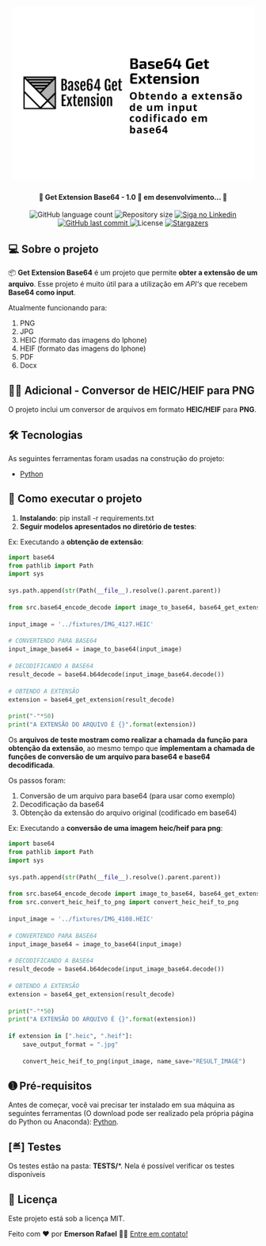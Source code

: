 <h1 align="center">
    <img alt="Get Extension Base64" title="#GETEXTENSIONBASE64" src="./assets/banner.png" />
</h1>

<h4 align="center"> 
	🚧 Get Extension Base64 - 1.0 🚀 em desenvolvimento... 🚧
</h4>

<p align="center">
  <img alt="GitHub language count" src="https://img.shields.io/github/languages/count/emersonrafaels/ocr_rg?color=%2304D361">

  <img alt="Repository size" src="https://img.shields.io/github/repo-size/emersonrafaels/ocr_rg">

  	
  <a href="https://www.linkedin.com/in/emerson-rafael/">
    <img alt="Siga no Linkedin" src="https://img.shields.io/badge/LinkedIn-0077B5?style=for-the-badge&logo=linkedin&logoColor=white">
  </a>
	
  
  <a href="https://github.com/emersonrafaels/ocr_rg/commits/main">
    <img alt="GitHub last commit" src="https://img.shields.io/github/last-commit/emersonrafaels/ocr_rg">
  </a>

  <img alt="License" src="https://img.shields.io/badge/license-MIT-brightgreen">
   <a href="https://github.com/emersonrafaels/ocr_rg/stargazers">
    <img alt="Stargazers" src="https://img.shields.io/github/stars/emersonrafaels/ocr_rg?style=social">
  </a>
</p>


## 💻 Sobre o projeto

📦 **Get Extension Base64** é um projeto que permite **obter a extensão de um arquivo**. Esse projeto é muito útil para a utilização em *API's* que recebem **Base64 como input**.

Atualmente funcionando para:

 1. PNG
 2. JPG
 3. HEIC (formato das imagens do Iphone)
 4. HEIF (formato das imagens do Iphone)
 5. PDF
 6. Docx
 
 ## 🧗‍♂️ Adicional - Conversor de HEIC/HEIF para PNG
 
 O projeto inclui um conversor de arquivos em formato **HEIC/HEIF** para **PNG**.

## 🛠  Tecnologias

As seguintes ferramentas foram usadas na construção do projeto:

- [Python]

## 🚀 Como executar o projeto

1. **Instalando**: pip install -r requirements.txt
2. **Seguir modelos apresentados no diretório de testes**:

Ex: Executando a **obtenção de extensão**:

```python
import base64
from pathlib import Path
import sys

sys.path.append(str(Path(__file__).resolve().parent.parent))

from src.base64_encode_decode import image_to_base64, base64_get_extension

input_image = '../fixtures/IMG_4127.HEIC'

# CONVERTENDO PARA BASE64
input_image_base64 = image_to_base64(input_image)

# DECODIFICANDO A BASE64
result_decode = base64.b64decode(input_image_base64.decode())

# OBTENDO A EXTENSÃO
extension = base64_get_extension(result_decode)

print("-"*50)
print("A EXTENSÃO DO ARQUIVO É {}".format(extension))
```
Os **arquivos de teste mostram como realizar a chamada da função para obtenção da extensão**, ao mesmo tempo que **implementam a chamada de funções de conversão de um arquivo para base64 e base64 decodificada**.

Os passos foram:
1) Conversão de um arquivo para base64 (para usar como exemplo)
2) Decodificação da base64
3) Obtenção da extensão do arquivo original (codificado em base64)

Ex: Executando a **conversão de uma imagem heic/heif para png**:

```python
import base64
from pathlib import Path
import sys

sys.path.append(str(Path(__file__).resolve().parent.parent))

from src.base64_encode_decode import image_to_base64, base64_get_extension
from src.convert_heic_heif_to_png import convert_heic_heif_to_png

input_image = '../fixtures/IMG_4108.HEIC'

# CONVERTENDO PARA BASE64
input_image_base64 = image_to_base64(input_image)

# DECODIFICANDO A BASE64
result_decode = base64.b64decode(input_image_base64.decode())

# OBTENDO A EXTENSÃO
extension = base64_get_extension(result_decode)

print("-"*50)
print("A EXTENSÃO DO ARQUIVO É {}".format(extension))

if extension in [".heic", ".heif"]:
    save_output_format = ".jpg"

    convert_heic_heif_to_png(input_image, name_save="RESULT_IMAGE")
```

## ➊ Pré-requisitos

Antes de começar, você vai precisar ter instalado em sua máquina as seguintes ferramentas (O download pode ser realizado pela própria página do Python ou Anaconda):
[Python](https://www.anaconda.com/products/individual).

## [≝] Testes
Os testes estão na pasta: **TESTS/***.
Nela é possível verificar os testes disponíveis

## 📝 Licença

Este projeto está sob a licença MIT.

Feito com ❤️ por **Emerson Rafael** 👋🏽 [Entre em contato!](https://www.linkedin.com/in/emerson-rafael/)

[Python]: https://www.python.org/downloads/